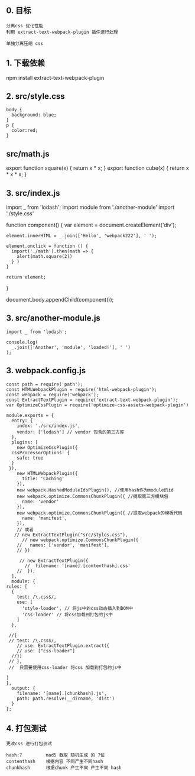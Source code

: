 ## 0. 目标
    分离css 优化性能
    利用 extract-text-webpack-plugin 插件进行处理

    单独分离压缩 css 
    
## 1. 下载依赖
npm install extract-text-webpack-plugin

 ## 2. src/style.css
    body {
      background: blue;
    }  
    p {
      color:red;
    }

## src/math.js
export function square(x) {
      return x * x;
    }
    export function cube(x) {
      return x * x * x;
    }
## 3. src/index.js

  import _ from 'lodash';
  import module from './another-module'
  import './style.css'

  function component() {
    var element = document.createElement('div');
  
    element.innerHTML = _.join(['Hello', 'webpack222'], ' ');
  
    element.onclick = function () {
      import('./math').then(math => {
        alert(math.square(2))
      } )
    }
  
    return element;
  }
  
  document.body.appendChild(component());

## 3. src/another-module.js 
    import _ from 'lodash';
    
    console.log(
      _.join(['Another', 'module', 'loaded!'], ' ')
    );

## 3. webpack.config.js
    const path = require('path');
    const HTMLWebpackPlugin = require('html-webpack-plugin');
    const webpack = require('webpack');
    const ExtractTextPlugin = require('extract-text-webpack-plugin');
    var OptimizeCssPlugin = require('optimize-css-assets-webpack-plugin')

    module.exports = {
      entry: {
        index: './src/index.js',
        vendor: ['lodash'] // vendor 包含的第三方库
      },
      plugins: [
        new OptimizeCssPlugin({
      cssProcessorOptions: {
        safe: true
      }
     }),
        new HTMLWebpackPlugin({
          title: 'Caching'
        }),
        new webpack.HashedModuleIdsPlugin(), //使用hash作为module的id
        new webpack.optimize.CommonsChunkPlugin({ //提取第三方模块包
          name: 'vendor'
        }),
        new webpack.optimize.CommonsChunkPlugin({ //提取webpack的模板代码
          name: 'manifest', 
        }),
        // 或者
       // new ExtractTextPlugin("src/styles.css"),
          // new webpack.optimize.CommonsChunkPlugin({ 
        //   names: ['vendor', 'manifest'],
        // })

         // new ExtractTextPlugin({
           //  filename: '[name].[contenthash].css'
        //  }),
      ],
      module: {
    rules: [
      {
        test: /\.css$/,
        use: [
          'style-loader', // 将js中的css动态插入到DOM中
          'css-loader' // 将css加载到打包的js中 
        ]
      },
     
     //{
     // test: /\.css$/,
        // use: ExtractTextPlugin.extract({
        // use: ["css-loader"]
      //})
     // },   
     //  只需要使用css-loader 将css 加载到打包的js中

    ]
    },
      output: {
        filename: '[name].[chunkhash].js',
        path: path.resolve(__dirname, 'dist')
      }
    };

## 4. 打包测试
    更改css 进行打包测试

    hash:7         mad5 截取 随机生成 的 7位
    contenthash    根据内容 不同产生不同hash 
    chunkhash      根据chunk 产生不同 产生不同 hash 
